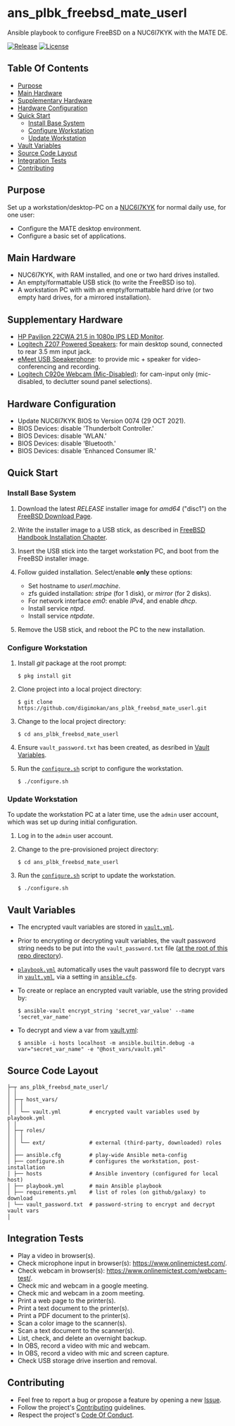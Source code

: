 # ans_plbk_freebsd_mate_userl

Ansible playbook to configure FreeBSD on a NUC6I7KYK with the MATE DE.

[![Release](https://img.shields.io/github/release/digimokan/ans_plbk_freebsd_mate_userl.svg?label=release)](https://github.com/digimokan/ans_plbk_freebsd_mate_userl/releases/latest "Latest Release Notes")
[![License](https://img.shields.io/badge/license-MIT-blue.svg?label=license)](LICENSE.txt "Project License")

## Table Of Contents

* [Purpose](#purpose)
* [Main Hardware](#main-hardware)
* [Supplementary Hardware](#supplementary-hardware)
* [Hardware Configuration](#hardware-configuration)
* [Quick Start](#quick-start)
    * [Install Base System](#install-base-system)
    * [Configure Workstation](#configure-workstation)
    * [Update Workstation](#update-workstation)
* [Vault Variables](#vault-variables)
* [Source Code Layout](#source-code-layout)
* [Integration Tests](#integration-tests)
* [Contributing](#contributing)

## Purpose

Set up a workstation/desktop-PC on a [NUC6I7KYK](https://www.intel.com/content/www/us/en/products/sku/89187/intel-nuc-kit-nuc6i7kyk/specifications.html)
for normal daily use, for one user:

* Configure the MATE desktop environment.
* Configure a basic set of applications.

## Main Hardware

* NUC6I7KYK, with RAM installed, and one or two hard drives installed.
* An empty/formattable USB stick (to write the FreeBSD iso to).
* A workstation PC with with an empty/formattable hard drive (or two empty hard
  drives, for a mirrored installation).

## Supplementary Hardware

* [HP Pavilion 22CWA 21.5 in 1080p IPS LED Monitor](https://www.amazon.com/dp/B015WCV70W).
* [Logitech Z207 Powered Speakers](https://www.amazon.com/dp/B074KJ6JQW):
  for main desktop sound, connected to rear 3.5 mm input jack.
* [eMeet USB Speakerphone](https://www.amazon.com/dp/B07Q3D7F8S):
  to provide mic + speaker for video-conferencing and recording.
* [Logitech C920e Webcam (Mic-Disabled)](https://www.amazon.com/dp/B08CS18WVP):
  for cam-input only (mic-disabled, to declutter sound panel selections).

## Hardware Configuration

* Update NUC6I7KYK BIOS to Version 0074 (29 OCT 2021).
* BIOS Devices: disable 'Thunderbolt Controller.'
* BIOS Devices: disable 'WLAN.'
* BIOS Devices: disable 'Bluetooth.'
* BIOS Devices: disable 'Enhanced Consumer IR.'

## Quick Start

### Install Base System

1. Download the latest _RELEASE_ installer image for _amd64_ ("disc1") on the
   [FreeBSD Download Page](https://www.freebsd.org/where/).

2. Write the installer image to a USB stick, as described in
   [FreeBSD Handbook Installation Chapter](https://docs.freebsd.org/en/books/handbook/bsdinstall/#bsdinstall-pre).

3. Insert the USB stick into the target workstation PC, and boot from the
   FreeBSD installer image.

4. Follow guided installation. Select/enable __only__ these options:

    * Set hostname to _userl.machine_.
    * zfs guided installation: _stripe_ (for 1 disk), or _mirror_ (for 2 disks).
    * For network interface _em0_: enable _IPv4_, and enable _dhcp_.
    * Install service _ntpd_.
    * Install service _ntpdate_.

5. Remove the USB stick, and reboot the PC to the new installation.

### Configure Workstation

1. Install _git_ package at the root prompt:

   ```shell
   $ pkg install git
   ```

2. Clone project into a local project directory:

   ```shell
   $ git clone https://github.com/digimokan/ans_plbk_freebsd_mate_userl.git
   ```

3. Change to the local project directory:

   ```shell
   $ cd ans_plbk_freebsd_mate_userl
   ```

4. Ensure `vault_password.txt` has been created, as desribed in
   [Vault Variables](#vault-variables).

5. Run the [`configure.sh`](../configure.sh) script to configure the workstation.

   ```shell
   $ ./configure.sh
   ```

### Update Workstation

To update the workstation PC at a later time, use the `admin` user account, which
was set up during initial configuration.

1. Log in to the `admin` user account.

2. Change to the pre-provisioned project directory:

   ```shell
   $ cd ans_plbk_freebsd_mate_userl
   ```

3. Run the [`configure.sh`](../configure.sh) script to update the workstation.

   ```shell
   $ ./configure.sh
   ```

## Vault Variables

* The encrypted vault variables are stored in [`vault.yml`](../host_vars/vault.yml).

* Prior to encrypting or decrypting vault variables, the vault password string
  needs to be put into the `vault_password.txt` file
  ([at the root of this repo directory](#source-code-layout)).

* [`playbook.yml`](../playbook.yml) automatically uses the vault password file to
  decrypt vars in [`vault.yml`](../host_vars/vault.yml), via a setting in
  [`ansible.cfg`](../ansible.cfg).

* To create or replace an encrypted vault variable, use the string provided by:

   ```shell
   $ ansible-vault encrypt_string 'secret_var_value' --name 'secret_var_name'
   ```

* To decrypt and view a var from [vault.yml](../host_vars/vault.yml):

   ```shell
   $ ansible -i hosts localhost -m ansible.builtin.debug -a var="secret_var_name" -e "@host_vars/vault.yml"
   ```

## Source Code Layout

```
├─┬ ans_plbk_freebsd_mate_userl/
│ │
│ ├─┬ host_vars/
│ │ │
│ │ └── vault.yml         # encrypted vault variables used by playbook.yml
│ │
│ ├─┬ roles/
│ │ │
│ │ └── ext/              # external (third-party, downloaded) roles
│ │
│ ├── ansible.cfg         # play-wide Ansible meta-config
│ ├── configure.sh        # configures the workstation, post-installation
│ ├── hosts               # Ansible inventory (configured for local host)
│ ├── playbook.yml        # main Ansible playbook
│ ├── requirements.yml    # list of roles (on github/galaxy) to download
│ └── vault_password.txt  # password-string to encrypt and decrypt vault vars
│
```

## Integration Tests

* Play a video in browser(s).
* Check microphone input in browser(s): https://www.onlinemictest.com/.
* Check webcam in browser(s): https://www.onlinemictest.com/webcam-test/.
* Check mic and webcam in a google meeting.
* Check mic and webcam in a zoom meeting.
* Print a web page to the printer(s).
* Print a text document to the printer(s).
* Print a PDF document to the printer(s).
* Scan a color image to the scanner(s).
* Scan a text document to the scanner(s).
* List, check, and delete an overnight backup.
* In OBS, record a video with mic and webcam.
* In OBS, record a video with mic and screen capture.
* Check USB storage drive insertion and removal.

## Contributing

* Feel free to report a bug or propose a feature by opening a new
  [Issue](https://github.com/digimokan/ans_plbk_freebsd_mate_userl/issues).
* Follow the project's [Contributing](CONTRIBUTING.md) guidelines.
* Respect the project's [Code Of Conduct](CODE_OF_CONDUCT.md).

